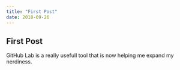 ```yaml
---
title: "First Post"
date: 2018-09-26
---
```


## First Post

GitHub Lab is a really usefull tool that is now helping me expand my nerdiness.
